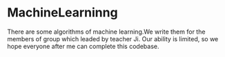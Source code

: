 # MachineLearninng
There are some algorithms of machine learning.We write them for the members of group which leaded by teacher Ji.
Our ability is limited, so we hope everyone after me can complete this codebase. 
